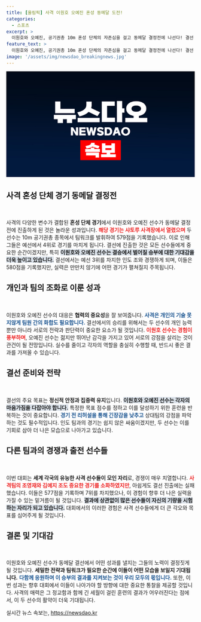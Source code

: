 ```yaml
---
title: [올림픽] 사격 이원호 오예진 혼성 동메달 도전!
categories:
  - 스포츠
excerpt: >
  이원호와 오예진, 공기권총 10m 혼성 단체의 자존심을 걸고 동메달 결정전에 나선다! 결선 맞대결을 향한 이들의 열정, 결과가 궁금하다!
feature_text: >
  이원호와 오예진, 공기권총 10m 혼성 단체의 자존심을 걸고 동메달 결정전에 나선다! 결선 맞대결을 향한 이들의 열정, 결과가 궁금하다!
image: '/assets/img/newsdao_breakingnews.jpg'
---
```


<p><img src="/assets/img/newsdao_breakingnews.jpg" alt="bookingtag 속보" /></p>

<h2 data-ke-size="size26">사격 혼성 단체 경기 동메달 결정전</h2>

<p data-ke-size="size16">&nbsp;</p>

<p>사격의 다양한 변수가 결합된 <b>혼성 단체 경기</b>에서 이원호와 오예진 선수가 동메달 결정전에 진출하게 된 것은 놀라운 성과입니다. <b><span style="color: #ee2323;">해당 경기는 샤토루 사격장에서 열렸으며</span></b> 두 선수는 10m 공기권총 종목에서 팀워크를 발휘하여 579점을 기록했습니다. 이로 인해 그들은 예선에서 4위로 경기를 마치게 됩니다. 결선에 진출한 것은 모든 선수들에게 중요한 순간이겠지만, 특히 <b><span style="background-color: #21538527;">이원호와 오예진 선수는 결승에서 벌어질 승부에 대한 기대감을 더욱 높이고 있습니다.</span></b> 결선에서는 예선 3위를 차지한 인도 조와 경쟁하게 되며, 이들은 580점을 기록했지만, 실력은 만만치 않기에 어떤 경기가 펼쳐질지 주목됩니다. </p>

<h2 data-ke-size="size26">개인과 팀의 조화로 이룬 성과</h2>

<p data-ke-size="size16">&nbsp;</p>

<p>이원호와 오예진 선수의 대응은 <b>협력의 중요성</b>을 잘 보여줍니다. <b><span style="color: #1a5490;">사격은 개인의 기술 못지않게 팀원 간의 화합도 필요합니다.</span></b> 결선에서의 승리를 위해서는 두 선수의 개인 능력뿐만 아니라 서로의 전략과 판단력이 중요한 요소가 될 것입니다. <b><span style="color: #ee2323;">이원호 선수는 경험이 풍부하며</span></b>, 오예진 선수는 젊지만 뛰어난 감각을 가지고 있어 서로의 강점을 살리는 것이 관건이 될 전망입니다. 실수를 줄이고 각자의 역할을 충실히 수행할 때, 반드시 좋은 결과를 가져올 수 있습니다. </p>

<h2 data-ke-size="size26">결선 준비와 전략</h2>

<p data-ke-size="size16">&nbsp;</p>

<p>결선의 주요 목표는 <b>정신적 안정과 집중력 유지</b>입니다. <b><span style="background-color: #21538527;">이원호와 오예진 선수는 각자의 마음가짐을 다잡아야 합니다.</span></b> 특정한 목표 점수를 정하고 이를 달성하기 위한 훈련을 반복하는 것이 중요합니다. <b><span style="color: #1a5490;">경기 전 리허설을 통해 긴장감을 낮추고</span></b> 상대팀의 강점을 파악하는 것도 필수적입니다. 인도 팀과의 경기는 쉽지 않은 싸움이겠지만, 두 선수는 이를 기회로 삼아 더 나은 모습으로 나아가고 있습니다. </p>

<h2 data-ke-size="size26">다른 팀과의 경쟁과 출전 선수들</h2>

<p data-ke-size="size16">&nbsp;</p>

<p>이번 대회는 <b>세계 각국의 유능한 사격 선수들이 모인 자리</b>로, 경쟁이 매우 치열합니다. <b><span style="color: #ee2323;">사격팀의 조영재와 김예지 조도 중요한 경기를 소화하였지만</span></b>, 아쉽게도 결선 진출에는 실패했습니다. 이들은 577점을 기록하며 7위를 차지했으나, 이 경험이 향후 더 나은 실력을 가질 수 있는 밑거름이 될 것입니다. <b><span style="background-color: #21538527;">결과에 상관없이 많은 선수들이 자신의 기량을 시험하는 자리가 되고 있습니다.</span></b> 대회에서의 이러한 경험은 사격 선수들에게 더 큰 각오와 목표를 심어주게 될 것입니다. </p>

<h2 data-ke-size="size26">결론 및 기대감</h2>

<p data-ke-size="size16">&nbsp;</p>

<p>이원호와 오예진 선수가 동메달 결선에서 어떤 성과를 낼지는 그들의 노력이 결정짓게 될 것입니다. <b>세밀한 전략과 팀워크가 필요한 순간에 이들이 어떤 모습을 보일지 기대됩니다.</b> <b><span style="color: #1a5490;">다함께 응원하며 이 승부의 결과를 지켜보는 것이 우리 모두의 몫입니다.</span></b> 또한, 이번 성과는 향후 대회에서 이들이 나아가야 할 방향에 대한 중요한 통찰을 제공할 것입니다. 사격의 매력은 그 정교함과 함께 긴 세월이 걸린 훈련의 결과가 어우러진다는 점에서, 이 두 선수의 활약이 더욱 기대됩니다.</p>
실시간 뉴스 속보는, <a href="https://newsdao.kr" rel="dofollow">https://newsdao.kr</a>


